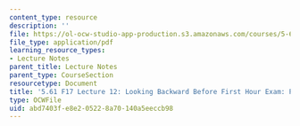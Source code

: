 ```yaml
---
content_type: resource
description: ''
file: https://ol-ocw-studio-app-production.s3.amazonaws.com/courses/5-61-physical-chemistry-fall-2017/abd7403fe8e205228a70140a5eeccb98_MIT5_61F17_lec12.pdf
file_type: application/pdf
learning_resource_types:
- Lecture Notes
parent_title: Lecture Notes
parent_type: CourseSection
resourcetype: Document
title: '5.61 F17 Lecture 12: Looking Backward Before First Hour Exam: Postulate'
type: OCWFile
uid: abd7403f-e8e2-0522-8a70-140a5eeccb98
---
```

